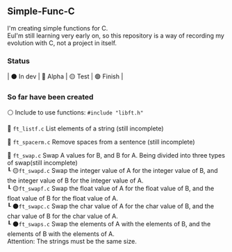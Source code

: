 ## Simple-Func-C

I'm creating simple functions for C. <br />
EuI'm still learning very early on, so this repository is a way of recording my evolution with C, not a project in itself.

### Status
| ⚫ In dev | 🔴 Alpha | 🟡 Test | 🟢 Finish |<br />


### So far have been created
⚪ Include to use functions: ```#include "libft.h"``` <br />

🔴 ```ft_listf.c``` List elements of a string (still incomplete) <br />

🔴 ```ft_spacerm.c``` Remove spaces from a sentence (still incomplete) <br />

🔴 ```ft_swap.c``` Swap A values for B, and B for A. Being divided into three types of swap(still incomplete) <br />
┖ 🟡```ft_swapd.c``` Swap the integer value of A for the integer value of B, and the integer value of B for the integer value of A.<br />
┖ 🟡```ft_swapf.c``` Swap the float value of A for the float value of B, and the float value of B for the float value of A.<br />
┖ ⚫```ft_swapc.c``` Swap the char value of A for the char value of B, and the char value of B for the char value of A.<br />
┖ ⚫```ft_swaps.c``` Swap the elements of A with the elements of B, and the elements of B with the elements of A.<br />
Attention: The strings must be the same size. <br />
